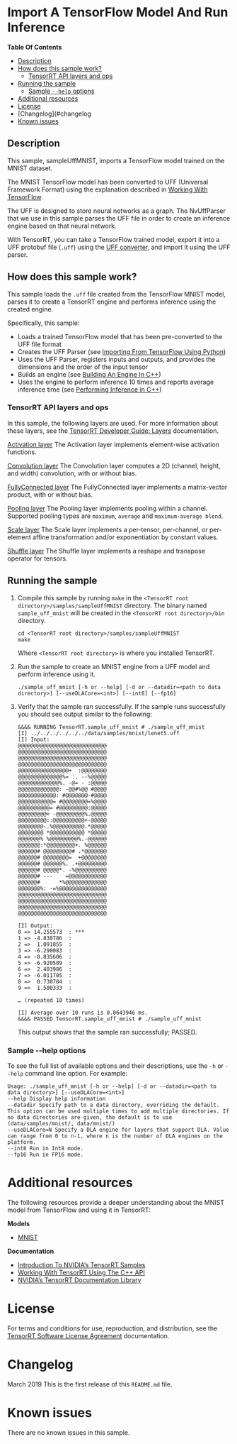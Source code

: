 # Import A TensorFlow Model And Run Inference

**Table Of Contents**
- [Description](#description)
- [How does this sample work?](#how-does-this-sample-work)
	* [TensorRT API layers and ops](#tensorrt-api-layers-and-ops)
- [Running the sample](#running-the-sample)
	* [Sample `--help` options](#sample---help-options)
- [Additional resources](#additional-resources)
- [License](#license)
- [Changelog](#changelog
- [Known issues](#known-issues)

## Description

This sample, sampleUffMNIST, imports a TensorFlow model trained on the MNIST dataset.

The MNIST TensorFlow model has been converted to UFF (Universal Framework Format) using the explanation described in [Working With TensorFlow](https://docs.nvidia.com/deeplearning/sdk/tensorrt-developer-guide/index.html#working_tf).

The UFF is designed to store neural networks as a graph. The NvUffParser that we use in this sample parses the UFF file in order to create an inference engine based on that neural network.
  
With TensorRT, you can take a TensorFlow trained model, export it into a UFF protobuf file (`.uff`) using the [UFF converter](https://docs.nvidia.com/deeplearning/sdk/tensorrt-api/python_api/uff/uff.html#), and import it using the UFF parser.

## How does this sample work?

This sample loads the `.uff` file created from the TensorFlow MNIST model, parses it to create a TensorRT engine and performs inference using the created engine.

Specifically, this sample:
- Loads a trained TensorFlow model that has been pre-converted to the UFF file format
- Creates the UFF Parser (see [Importing From TensorFlow Using Python](https://docs.nvidia.com/deeplearning/sdk/tensorrt-developer-guide/index.html#import_tf_python))
- Uses the UFF Parser, registers inputs and outputs, and provides the dimensions and the order of the input tensor
- Builds an engine (see [Building An Engine In C++](https://docs.nvidia.com/deeplearning/sdk/tensorrt-developer-guide/index.html#build_engine_c))
- Uses the engine to perform inference 10 times and reports average inference time (see [Performing Inference in C++](https://docs.nvidia.com/deeplearning/sdk/tensorrt-developer-guide/index.html#perform_inference_c))

### TensorRT API layers and ops

In this sample, the following layers are used. For more information about these layers, see the [TensorRT Developer Guide: Layers](https://docs.nvidia.com/deeplearning/sdk/tensorrt-developer-guide/index.html#layers) documentation.

[Activation layer](https://docs.nvidia.com/deeplearning/sdk/tensorrt-developer-guide/index.html#activation-layer)
The Activation layer implements element-wise activation functions. 

[Convolution layer](https://docs.nvidia.com/deeplearning/sdk/tensorrt-developer-guide/index.html#convolution-layer)
The Convolution layer computes a 2D (channel, height, and width) convolution, with or without bias.

[FullyConnected layer](https://docs.nvidia.com/deeplearning/sdk/tensorrt-developer-guide/index.html#fullyconnected-layer)
The FullyConnected layer implements a matrix-vector product, with or without bias.

[Pooling layer](https://docs.nvidia.com/deeplearning/sdk/tensorrt-developer-guide/index.html#pooling-layer)
The Pooling layer implements pooling within a channel. Supported pooling types are `maximum`, `average` and `maximum-average blend`.

[Scale layer](https://docs.nvidia.com/deeplearning/sdk/tensorrt-developer-guide/index.html#scale-layer)
The Scale layer implements a per-tensor, per-channel, or per-element affine transformation and/or exponentiation by constant values.

[Shuffle layer](https://docs.nvidia.com/deeplearning/sdk/tensorrt-developer-guide/index.html#shuffle-layer)
The Shuffle layer implements a reshape and transpose operator for tensors.


## Running the sample

1.  Compile this sample by running `make` in the `<TensorRT root directory>/samples/sampleUffMNIST` directory. The binary named `sample_uff_mnist` will be created in the `<TensorRT root directory>/bin` directory.
	```
	cd <TensorRT root directory>/samples/sampleUffMNIST
	make
	```

	Where `<TensorRT root directory>` is where you installed TensorRT.

2.  Run the sample to create an MNIST engine from a UFF model and perform inference using it.
	```
	./sample_uff_mnist [-h or --help] [-d or --datadir=<path to data directory>] [--useDLACore=<int>] [--int8] [--fp16]
	```

3.  Verify that the sample ran successfully. If the sample runs successfully you should see output similar to the following:
	```
	&&&& RUNNING TensorRT.sample_uff_mnist # ./sample_uff_mnist
	[I] ../../../../../../data/samples/mnist/lenet5.uff
	[I] Input:
	@@@@@@@@@@@@@@@@@@@@@@@@@@@@
	@@@@@@@@@@@@@@@@@@@@@@@@@@@@
	@@@@@@@@@@@@@@@@@@@@@@@@@@@@
	@@@@@@@@@@@@@@@@@@@@@@@@@@@@
	@@@@@@@@@@@@@@@@+  :@@@@@@@@
	@@@@@@@@@@@@@@%= :. --%@@@@@
	@@@@@@@@@@@@@%. -@= - :@@@@@
	@@@@@@@@@@@@@: -@@#%@@ #@@@@
	@@@@@@@@@@@@: #@@@@@@@-#@@@@
	@@@@@@@@@@@= #@@@@@@@@=%@@@@
	@@@@@@@@@@= #@@@@@@@@@:@@@@@
	@@@@@@@@@+ -@@@@@@@@@%.@@@@@
	@@@@@@@@@::@@@@@@@@@@+-@@@@@
	@@@@@@@@-.%@@@@@@@@@@.*@@@@@
	@@@@@@@@ *@@@@@@@@@@@ *@@@@@
	@@@@@@@% %@@@@@@@@@%.-@@@@@@
	@@@@@@@:*@@@@@@@@@+. %@@@@@@
	@@@@@@# @@@@@@@@@# .*@@@@@@@
	@@@@@@# @@@@@@@@=  +@@@@@@@@
	@@@@@@# @@@@@@%. .+@@@@@@@@@
	@@@@@@# @@@@@*. -%@@@@@@@@@@
	@@@@@@# ---    =@@@@@@@@@@@@
	@@@@@@#      *%@@@@@@@@@@@@@
	@@@@@@@%: -=%@@@@@@@@@@@@@@@
	@@@@@@@@@@@@@@@@@@@@@@@@@@@@
	@@@@@@@@@@@@@@@@@@@@@@@@@@@@
	@@@@@@@@@@@@@@@@@@@@@@@@@@@@
	@@@@@@@@@@@@@@@@@@@@@@@@@@@@

	[I] Output:
	0 => 14.255573  : ***
	1 => -4.830786  :
	2 =>  1.091855  :
	3 => -6.290083  :
	4 => -0.835606  :
	5 => -6.920589  :
	6 =>  2.403986  :
	7 => -6.011705  :
	8 =>  0.730784  :
	9 =>  1.500333  :

	… (repeated 10 times)

	[I] Average over 10 runs is 0.0643946 ms.
	&&&& PASSED TensorRT.sample_uff_mnist # ./sample_uff_mnist
	```
  
	This output shows that the sample ran successfully; PASSED.

### Sample --help options

To see the full list of available options and their descriptions, use the `-h` or `--help` command line option. For example:
```
Usage: ./sample_uff_mnist [-h or --help] [-d or --datadir=<path to data directory>] [--useDLACore=<int>]
--help Display help information
--datadir Specify path to a data directory, overriding the default. This option can be used multiple times to add multiple directories. If no data directories are given, the default is to use (data/samples/mnist/, data/mnist/)
--useDLACore=N Specify a DLA engine for layers that support DLA. Value can range from 0 to n-1, where n is the number of DLA engines on the platform.
--int8 Run in Int8 mode.
--fp16 Run in FP16 mode.
```

# Additional resources

The following resources provide a deeper understanding about the MNIST model from TensorFlow and using it in TensorRT:

**Models**
- [MNIST](https://keras.io/datasets/#mnist-database-of-handwritten-digits)

**Documentation**
- [Introduction To NVIDIA’s TensorRT Samples](https://docs.nvidia.com/deeplearning/sdk/tensorrt-sample-support-guide/index.html#samples)
- [Working With TensorRT Using The C++ API](https://docs.nvidia.com/deeplearning/sdk/tensorrt-developer-guide/index.html#c_topics)
- [NVIDIA’s TensorRT Documentation Library](https://docs.nvidia.com/deeplearning/sdk/tensorrt-archived/index.html)

# License

For terms and conditions for use, reproduction, and distribution, see the [TensorRT Software License Agreement](https://docs.nvidia.com/deeplearning/sdk/tensorrt-sla/index.html) documentation.


# Changelog

March 2019
This is the first release of this `README.md` file.


# Known issues

There are no known issues in this sample.
